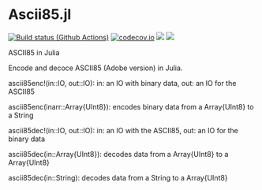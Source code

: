# Ascii85.jl

[![Build status (Github Actions)](https://github.com/pst-lz/Ascii85.jl/workflows/CI/badge.svg)](https://github.com/pst-lz/Ascii85.jl)
[![codecov.io](http://codecov.io/github/pst-lz/Ascii85.jl/coverage.svg?branch=main)](http://codecov.io/github/pst-lz/Ascii85.jl?branch=main)
[![](https://img.shields.io/badge/docs-stable-blue.svg)](https://pst-lz.github.io/Ascii85.jl/stable)
[![](https://img.shields.io/badge/docs-dev-blue.svg)](https://pst-lz.github.io/Ascii85.jl/dev)

ASCII85 in Julia

Encode and decoce ASCII85 (Adobe version) in Julia.

ascii85enc!(in::IO, out::IO):
  in: an IO with binary data,
  out: an IO for the ASCII85
  
ascii85enc(inarr::Array{UInt8}):
  encodes binary data from a Array{UInt8} to a String
  
ascii85dec!(in::IO, out::IO):
  in: an IO with the ASCII85,
  out: an IO for the binary data
 
ascii85dec(in::Array{UInt8}):
  decodes data from a Array{UInt8} to a Array{UInt8}
 
ascii85dec(in::String):
  decodes data from a String to a Array{UInt8}
